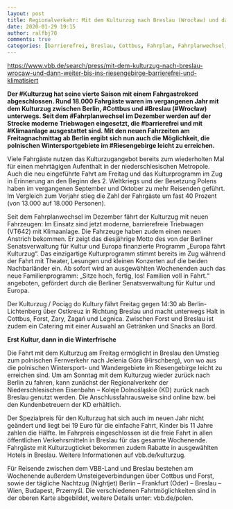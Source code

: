 ```yaml
---
layout: post
title: Regionalverkehr: Mit dem Kulturzug nach Breslau (Wrocław) und dann weiter bis ins Riesengebirge - barrierefrei und klimatisiert, aus VBB
date: 2020-01-29 19:15
author: ralfbj70
comments: true
categories: [barrierefrei, Breslau, Cottbus, Fahrplan, Fahrplanwechsel, Klimaanlage, Kulturzug, Polen, Regionalverkehr, Riesengebirge, Tourismus, Wroclaw]
---
```

https://www.vbb.de/search/press/mit-dem-kulturzug-nach-breslau-wrocaw-und-dann-weiter-bis-ins-riesengebirge-barrierefrei-und-klimatisiert

<strong>Der #Kulturzug hat seine vierte Saison mit einem Fahrgastrekord abgeschlossen. Rund 18.000 Fahrgäste waren im vergangenen Jahr mit dem Kulturzug zwischen Berlin, #Cottbus und #Breslau </strong><strong>(#Wrocław) </strong><strong>unterwegs. Seit dem #Fahrplanwechsel im Dezember werden auf der Strecke moderne Triebwagen eingesetzt, die #barrierefrei und mit #Klimaanlage ausgestattet sind. Mit den neuen Fahrzeiten am Freitagnachmittag ab Berlin ergibt sich nun auch die Möglichkeit, die polnischen Wintersportgebiete im #Riesengebirge leicht zu erreichen.</strong>

Viele Fahrgäste nutzen das Kulturzugangebot bereits zum wiederholten Mal für einen mehrtägigen Aufenthalt in der niederschlesischen Metropole. Auch die neu eingeführte Fahrt am Freitag und das Kulturprogramm im Zug in Erinnerung an den Beginn des 2. Weltkriegs und der Besetzung Polens haben im vergangenen September und Oktober zu mehr Reisenden geführt. Im Vergleich zum Vorjahr stieg die Zahl der Fahrgäste um fast 40 Prozent (von 13.000 auf 18.000 Personen).

Seit dem Fahrplanwechsel im Dezember fährt der Kulturzug mit neuen Fahrzeugen: Im Einsatz sind jetzt moderne, barrierefreie Triebwagen (VT642) mit Klimaanlage. Die Fahrzeuge haben zudem einen neuen Anstrich bekommen. Er zeigt das diesjährige Motto des von der Berliner Senatsverwaltung für Kultur und Europa finanzierte Programm „Europa fährt Kulturzug“. Das einzigartige Kulturprogramm stimmt bereits im Zug während der Fahrt mit Theater, Lesungen und kleinen Konzerten auf die beiden Nachbarländer ein. Ab sofort wird an ausgewählten Wochenenden auch das neue Familienprogramm: „Sitze hoch, fertig, los! Familien voll in Fahrt.“ angeboten, gefördert durch die Berliner Senatsverwaltung für Kultur und Europa.

Der Kulturzug / Pociąg do Kultury fährt Freitag gegen 14:30 ab Berlin-Lichtenberg über Ostkreuz in Richtung Breslau und macht unterwegs Halt in Cottbus, Forst, Żary, Żagań und Legnica. Zwischen Forst und Breslau ist zudem ein Catering mit einer Auswahl an Getränken und Snacks an Bord.

<strong>Erst Kultur, dann in die Winterfrische</strong>

Die Fahrt mit dem Kulturzug am Freitag ermöglicht in Breslau den Umstieg zum polnischen Fernverkehr nach Jelenia Góra (Hirschberg), von wo aus die polnischen Wintersport- und Wandergebiete im Riesengebirge leicht zu erreichen sind. Um am Sonntag mit dem Kulturzug wieder zurück nach Berlin zu fahren, kann zunächst der Regionalverkehr der Niederschlesischen Eisenbahn – Koleje Dolnośląskie (KD) zurück nach Breslau genutzt werden. Die Anschlussfahrausweise sind online bzw. bei den Kundenbetreuern der KD erhältlich.

Der Spezialpreis für den Kulturzug hat sich auch im neuen Jahr nicht geändert und liegt bei 19 Euro für die einfache Fahrt, Kinder bis 11 Jahre zahlen die Hälfte. Im Fahrpreis eingeschlossen ist die freie Fahrt in allen öffentlichen Verkehrsmitteln in Breslau für das gesamte Wochenende. Fahrgäste mit Kulturzugticket bekommen zudem Rabatte in ausgewählten Hotels in Breslau. Weitere Informationen auf vbb.de/kulturzug.

Für Reisende zwischen dem VBB-Land und Breslau bestehen am Wochenende außerdem Umsteigeverbindungen über Cottbus und Forst, sowie der tägliche Nachtzug (Nightjet) Berlin – Frankfurt (Oder) – Breslau – Wien, Budapest, Przemyśl. Die verschiedenen Fahrtmöglichkeiten sind in der oberen Karte abgebildet, weitere Details unter: vbb.de/polen.
